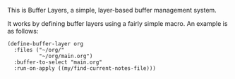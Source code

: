 This is Buffer Layers, a simple, layer-based buffer management system.

It works by defining buffer layers using a fairly simple macro.  An example is as follows:

```elisp
(define-buffer-layer org
  :files ("~/org/"
          "~/org/main.org")
  :buffer-to-select "main.org"
  :run-on-apply ((my/find-current-notes-file)))
```

